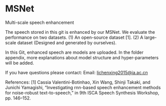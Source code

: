 # MSNet
Multi-scale speech enhancement

The speech stored in this git is enhanced by our MSNet. We evaluate the performance on two datasets. 
(1) An open-source dataset [1]. 
(2) A large-scale dataset (Designed and generated by ourselves). 

In this Git, enhanced speech are models are uploaded. 
In the folder appendix, more explanations about model structure and hyper-parameters will be added.

If you have questions please contact: Email: lichenxing2015@ia.ac.cn

References: 
[1] Cassia Valentini-Botinhao, Xin Wang, Shinji Takaki, and Junichi Yamagishi, “Investigating rnn-based speech enhancement methods for noise-robust text-to-speech,” in 9th ISCA Speech Synthesis Workshop, pp. 146–152.

